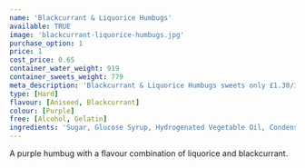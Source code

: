 ```yaml
---
name: 'Blackcurrant & Liquorice Humbugs'
available: TRUE
image: 'blackcurrant-liquorice-humbugs.jpg'
purchase_option: 1
price: 1
cost_price: 0.65
container_water_weight: 919
container_sweets_weight: 779
meta_description: 'Blackcurrant & Liquorice Humbugs sweets only £1.30/100g. Traditional sweets and more at Humbugs Confectionery Store. Specialists in satisfying your sweet tooth!'
type: [Hard]
flavour: [Aniseed, Blackcurrant]
colour: [Purple]
free: [Alcohol, Gelatin]
ingredients: 'Sugar, Glucose Syrup, Hydrogenated Vegetable Oil, Condensed Milk, Citric Acid, Flavourings, Colours: E122, E133, E142'
---
```

A purple humbug with a flavour combination of liquorice and blackcurrant.